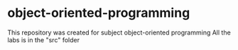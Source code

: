 # object-oriented-programming
This repository was created for subject object-oriented programming
All the labs is in the "src" folder
